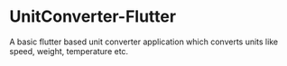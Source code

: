 # UnitConverter-Flutter

A basic flutter based unit converter application which converts units like speed, weight, temperature etc.
